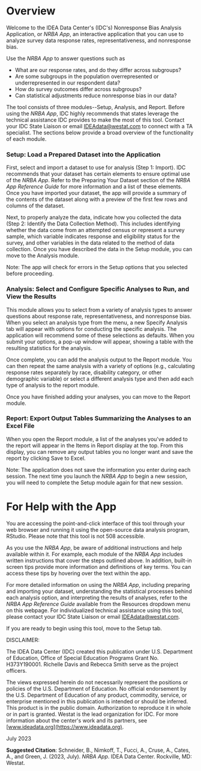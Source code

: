 # Overview
Welcome to the IDEA Data Center's (IDC's) Nonresponse Bias Analysis Application, or *NRBA App*, an
interactive application that you can use to analyze survey data response rates, representativeness, and
nonresponse bias.

Use the *NRBA App* to answer questions such as
- What are our response rates, and do they differ across subgroups?
- Are some subgroups in the population overrepresented or underrepresented in our respondent
data?
- How do survey outcomes differ across subgroups?
- Can statistical adjustments reduce nonresponse bias in our data?

The tool consists of three modules--Setup, Analysis, and Report. Before using the *NRBA App*, IDC highly
recommends that states leverage the technical assistance IDC provides to make the most of this tool.
Contact your IDC State Liaison or email IDEAdata@westat.com to connect with a TA specialist. The
sections below provide a broad overview of the functionality of each module.

### Setup: Load a Prepared Dataset into the Application

First, select and import a dataset to use for analysis (Step 1: Import). IDC recommends that your dataset
has certain elements to ensure optimal use of the *NRBA App*. Refer to the Preparing Your Dataset section
of the *NRBA App Reference Guide* for more information and a list of these elements. Once you have imported
your dataset, the app will provide a summary of the contents of the dataset along with a preview of the
first few rows and columns of the dataset.

Next, to properly analyze the data, indicate how you collected the data (Step 2: Identify the Data
Collection Method). This includes identifying whether the data come from an attempted census or
represent a survey sample, which variable indicates response and eligibility status for the survey, and
other variables in the data related to the method of data collection. Once you have described the data in
the Setup module, you can move to the Analysis module.

Note: The app will check for errors in the Setup options that you selected before proceeding.


### Analysis: Select and Configure Specific Analyses to Run, and View the Results

This module allows you to select from a variety of analysis types to answer questions about response
rate, representativeness, and nonresponse bias. When you select an analysis type from the menu, a new
Specify Analysis tab will appear with options for conducting the specific analysis. The application will
recommend some of these selections as defaults. When you submit your options, a pop-up window will
appear, showing a table with the resulting statistics for the analysis.

Once complete, you can add the analysis output to the Report module. You can then repeat the same
analysis with a variety of options (e.g., calculating response rates separately by race, disability category,
or other demographic variable) or select a different analysis type and then add each type of analysis to
the report module.

Once you have finished adding your analyses, you can move to the Report module.

### Report: Export Output Tables Summarizing the Analyses to an Excel File

When you open the Report module, a list of the analyses you've added to the report will appear in the
Items in Report display at the top. From this display, you can remove any output tables you no longer
want and save the report by clicking Save to Excel.

Note: The application does not save the information you enter during each session. The next time
you launch the *NRBA App* to begin a new session, you will need to complete the Setup module again for
that new session.

# For Help with the App

You are accessing the point-and-click interface of this tool through your web browser and running it
using the open-source data analysis program, RStudio. Please note that this tool is not 508 accessible.

As you use the *NRBA App*, be aware of additional instructions and help available within it. For example,
each module of the *NRBA App* includes written instructions that cover the steps outlined above. In
addition, built-in screen tips provide more information and definitions of key terms. You can access these
tips by hovering over the text within the app.

For more detailed information on using the *NRBA App*, including preparing and importing your dataset,
understanding the statistical processes behind each analysis option, and interpreting the results of
analyses, refer to the *NRBA App Reference Guide* available from the Resources dropdown menu on this
webpage. For individualized technical assistance using this tool, please contact your IDC State Liaison or
email IDEAdata@westat.com.

If you are ready to begin using this tool, move to the Setup tab.

DISCLAIMER:

The IDEA Data Center (IDC) created this publication under U.S. Department of Education, Office of
Special Education Programs Grant No. H373Y190001. Richelle Davis and Rebecca Smith serve as the
project officers.

The views expressed herein do not necessarily represent the positions or policies of the U.S. Department
of Education. No official endorsement by the U.S. Department of Education of any product, commodity,
service, or enterprise mentioned in this publication is intended or should be inferred. This product is in
the public domain. Authorization to reproduce it in whole or in part is granted.
Westat is the lead organization for IDC. For more information about the center's work and its partners,
see [www.ideadata.org](https://www.ideadata.org).

July 2023

**Suggested Citation**:
Schneider, B., Nimkoff, T., Fucci, A., Cruse, A., Cates, A., and Green, J. (2023, July). *NRBA App*. IDEA Data
Center. Rockville, MD: Westat.
